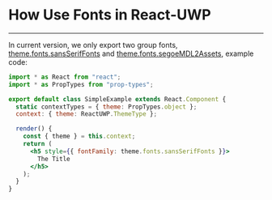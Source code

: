# How Use Fonts in React-UWP
---

In current version, we only export two group fonts, [theme.fonts.sansSerifFonts](https://github.com/myxvisual/react-uwp/blob/master/src/styles/getTheme.ts#L58) and [theme.fonts.segoeMDL2Assets](https://github.com/myxvisual/react-uwp/blob/master/src/styles/getTheme.ts#L59), example code:

``` jsx
import * as React from "react";
import * as PropTypes from "prop-types";

export default class SimpleExample extends React.Component {
  static contextTypes = { theme: PropTypes.object };
  context: { theme: ReactUWP.ThemeType };

  render() {
    const { theme } = this.context;
    return (
      <h5 style={{ fontFamily: theme.fonts.sansSerifFonts }}>
        The Title
      </h5>
    );
  }
}

```
